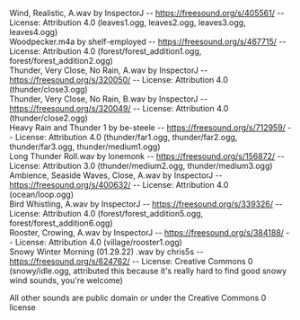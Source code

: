 Wind, Realistic, A.wav by InspectorJ -- https://freesound.org/s/405561/ -- License: Attribution 4.0 (leaves1.ogg, leaves2.ogg, leaves3.ogg, leaves4.ogg)  
Woodpecker.m4a by shelf-employed -- https://freesound.org/s/467715/ -- License: Attribution 4.0 (forest/forest_addition1.ogg, forest/forest_addition2.ogg)  
Thunder, Very Close, No Rain, A.wav by InspectorJ -- https://freesound.org/s/320050/ -- License: Attribution 4.0 (thunder/close3.ogg)  
Thunder, Very Close, No Rain, B.wav by InspectorJ -- https://freesound.org/s/320049/ -- License: Attribution 4.0 (thunder/close2.ogg)  
Heavy Rain and Thunder 1 by be-steele -- https://freesound.org/s/712959/ -- License: Attribution 4.0 (thunder/far1.ogg, thunder/far2.ogg, thunder/far3.ogg, thunder/medium1.ogg)  
Long Thunder Roll.wav by lonemonk -- https://freesound.org/s/156872/ -- License: Attribution 3.0 (thunder/medium2.ogg, thunder/medium3.ogg)  
Ambience, Seaside Waves, Close, A.wav by InspectorJ -- https://freesound.org/s/400632/ -- License: Attribution 4.0 (ocean/loop.ogg)  
Bird Whistling, A.wav by InspectorJ -- https://freesound.org/s/339326/ -- License: Attribution 4.0 (forest/forest_addition5.ogg, forest/forest_addition6.ogg)  
Rooster, Crowing, A.wav by InspectorJ -- https://freesound.org/s/384188/ -- License: Attribution 4.0 (village/rooster1.ogg)  
Snowy Winter Morning (01.29.22) .wav by chris5s -- https://freesound.org/s/624762/ -- License: Creative Commons 0 (snowy/idle.ogg, attributed this because it's really hard to find good snowy wind sounds, you're welcome)  

All other sounds are public domain or under the Creative Commons 0 license